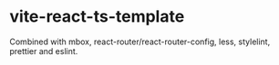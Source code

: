 # vite-react-ts-template

Combined with mbox, react-router/react-router-config, less, stylelint, prettier and eslint.

